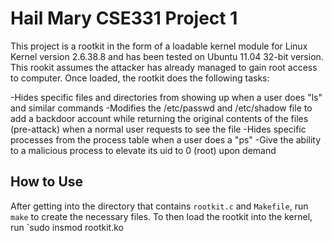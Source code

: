 # Hail Mary CSE331 Project 1
This project is a rootkit in the form of a loadable kernel module for Linux Kernel version 2.6.38.8 and has been tested on Ubuntu 11.04 32-bit version. This rookit assumes the attacker has already managed to gain root access to computer. Once loaded, the rootkit does the following tasks:

-Hides specific files and directories from showing up when a user does "ls" and similar commands 
-Modifies the /etc/passwd and /etc/shadow file to add a backdoor account while returning the original contents of the files (pre-attack) when a normal user requests to see the file
-Hides specific processes from the process table when a user does a "ps"
-Give the ability to a malicious process to elevate its uid to 0 (root) upon demand 

## How to Use
After getting into the directory that contains `rootkit.c` and `Makefile`, run `make` to create the necessary files. To then load the rootkit into the kernel, run `sudo insmod rootkit.ko
